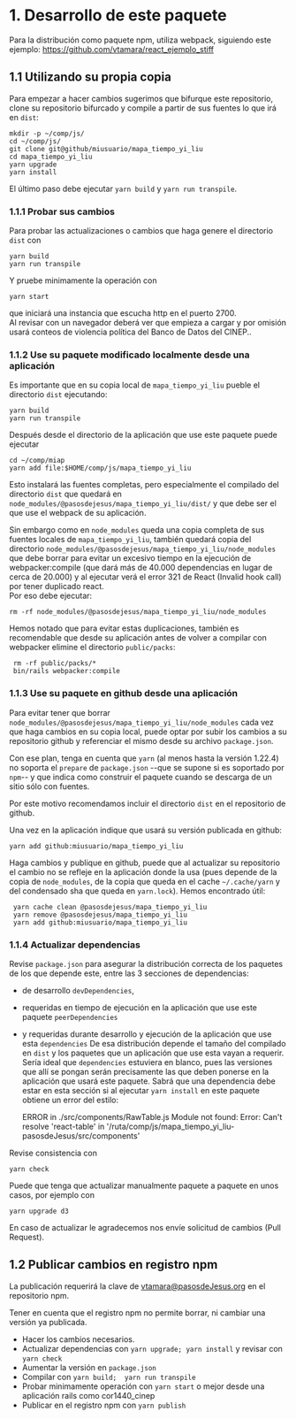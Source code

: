 
# 1. Desarrollo de este paquete

Para la distribución como paquete npm, utiliza webpack, siguiendo 
este ejemplo:
<https://github.com/vtamara/react_ejemplo_stiff>


## 1.1 Utilizando su propia copia

Para empezar a hacer cambios sugerimos que bifurque este repositorio, clone su repositorio bifurcado y 
compile a partir de sus fuentes lo que irá en `dist`:
    
    mkdir -p ~/comp/js/
    cd ~/comp/js/
    git clone git@github/miusuario/mapa_tiempo_yi_liu
    cd mapa_tiempo_yi_liu
    yarn upgrade
    yarn install

El último paso debe ejecutar `yarn build` y `yarn run transpile`.


### 1.1.1 Probar sus cambios

Para probar las actualizaciones o cambios que haga genere el directorio 
`dist` con

    yarn build
    yarn run transpile 

Y pruebe minimamente la operación con

    yarn start

que iniciará una instancia que escucha http en el puerto 2700.  
Al revisar con un navegador deberá ver que empieza a cargar y
por omisión usará conteos de violencia política
del Banco de Datos del CINEP..

### 1.1.2 Use su paquete modificado localmente desde una aplicación

Es importante que en su copia local de `mapa_tiempo_yi_liu` pueble el 
directorio `dist` ejecutando:

    yarn build
    yarn run transpile

Después desde el directorio de la aplicación que use este paquete
puede ejecutar

    cd ~/comp/miap
    yarn add file:$HOME/comp/js/mapa_tiempo_yi_liu

Esto instalará las fuentes completas, pero especialmente el compilado
del directorio `dist`
que quedará en `node_modules/@pasosdejesus/mapa_tiempo_yi_liu/dist/` y 
que debe ser el que use el webpack de su aplicación.

Sin embargo como en `node_modules` queda una copia completa de sus fuentes 
locales de `mapa_tiempo_yi_liu`, también quedará copia del directorio 
`node_modules/@pasosdejesus/mapa_tiempo_yi_liu/node_modules` que debe
borrar para evitar un excesivo tiempo en la ejecución de webpacker:compile 
(que dará más de 40.000 dependencias en lugar de cerca de 20.000) y al ejecutar
verá el error 321 de React (Invalid hook call) por tener duplicado react.   
Por eso debe ejecutar:

    rm -rf node_modules/@pasosdejesus/mapa_tiempo_yi_liu/node_modules

Hemos notado que para evitar estas duplicaciones, también es recomendable que 
desde su aplicación antes de volver a compilar con webpacker elimine el 
directorio `public/packs`:

     rm -rf public/packs/*
     bin/rails webpacker:compile


### 1.1.3 Use su paquete en github desde una aplicación

Para evitar tener que borrar `node_modules/@pasosdejesus/mapa_tiempo_yi_liu/node_modules`
cada vez que haga cambios en su copia local, puede optar por subir
los cambios  a su repositorio github y referenciar el mismo desde
su archivo `package.json`.

Con ese plan, tenga en cuenta que `yarn` (al menos hasta la versión 1.22.4) 
no soporta el `prepare` de `package.json`  --que se supone si es soportado 
por `npm`-- y que indica como construir el paquete cuando se descarga 
de un sitio sólo con fuentes.

Por este motivo recomendamos incluir el directorio `dist` en el repositorio
de github.

Una vez en la aplicación indique que usará su versión publicada en github:

    yarn add github:miusuario/mapa_tiempo_yi_liu

Haga cambios y publique en github, puede que al actualizar su repositorio
el cambio no se refleje en la aplicación donde la usa (pues depende de la
copia de `node_modules`, de la copia que queda en el cache `~/.cache/yarn` 
y del condensado sha que queda en `yarn.lock`).  Hemos encontrado útil:

     yarn cache clean @pasosdejesus/mapa_tiempo_yi_liu
     yarn remove @pasosdejesus/mapa_tiempo_yi_liu
     yarn add github:miusuario/mapa_tiempo_yi_liu

### 1.1.4 Actualizar dependencias

Revise `package.json` para asegurar la distribución correcta de los paquetes 
de los que depende este, entre las 3 secciones de dependencias:
* de desarrollo `devDependencies`,
* requeridas en tiempo de ejecución en la aplicación que use este paquete 
  `peerDependencies`
* y requeridas durante desarrollo y ejecución de la aplicación que use esta 
  `dependencies`
De esa distribución depende el tamaño del compilado en `dist` y 
los paquetes que un aplicación que use esta vayan a requerir.
Sería ideal que `dependencies` estuviera en blanco, pues las versiones 
que allí se pongan serán precisamente las que deben ponerse en la aplicación 
que usará este paquete. Sabrá que una dependencia debe estar en esta 
sección si al ejecutar `yarn install` en este paquete obtiene
un error del estilo:

    ERROR in ./src/components/RawTable.js
    Module not found: Error: Can't resolve 'react-table' in '/ruta/comp/js/mapa_tiempo_yi_liu-pasosdeJesus/src/components'  

Revise consistencia con

    yarn check

Puede que tenga que actualizar manualmente paquete a paquete en unos casos,
por ejemplo con

    yarn upgrade d3

En caso de actualizar le agradecemos nos envíe solicitud de cambios 
(Pull Request).


## 1.2 Publicar cambios en registro npm

La publicación requerirá la clave de vtamara@pasosdeJesus.org en el repositorio npm.

Tener en cuenta que el registro npm no permite borrar, ni cambiar una versión ya publicada.

* Hacer los cambios necesarios.
* Actualizar dependencias con `yarn upgrade; yarn install` y revisar con 
  `yarn check`
* Aumentar la versión en `package.json`
* Compilar con `yarn build;  yarn run transpile`
* Probar minimamente operación  con `yarn start` o mejor desde una aplicación rails como cor1440_cinep
* Publicar en el registro npm con `yarn publish`

